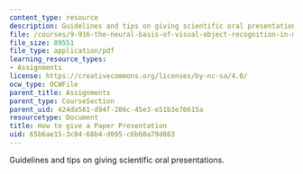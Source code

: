 ```yaml
---
content_type: resource
description: Guidelines and tips on giving scientific oral presentations.
file: /courses/9-916-the-neural-basis-of-visual-object-recognition-in-monkeys-and-humans-spring-2005/65b6ae153c8468b4d095c6b60a79d863_how_to_pres_pap.pdf
file_size: 89551
file_type: application/pdf
learning_resource_types:
- Assignments
license: https://creativecommons.org/licenses/by-nc-sa/4.0/
ocw_type: OCWFile
parent_title: Assignments
parent_type: CourseSection
parent_uid: 424da561-d94f-286c-45e3-e51b3e76615a
resourcetype: Document
title: How to give a Paper Presentation
uid: 65b6ae15-3c84-68b4-d095-c6b60a79d863
---
```

Guidelines and tips on giving scientific oral presentations.